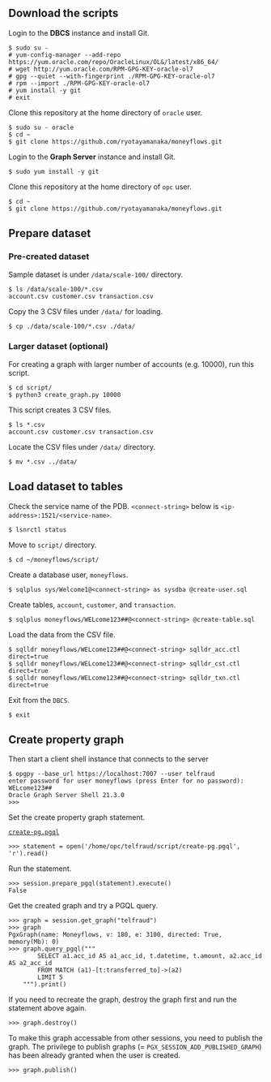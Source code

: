 ## Download the scripts

Login to the **DBCS** instance and install Git.

    $ sudo su -
    # yum-config-manager --add-repo https://yum.oracle.com/repo/OracleLinux/OL&/latest/x86_64/
    # wget http://yum.oracle.com/RPM-GPG-KEY-oracle-ol7
    # gpg --quiet --with-fingerprint ./RPM-GPG-KEY-oracle-ol7
    # rpm --import ./RPM-GPG-KEY-oracle-ol7
    # yum install -y git
    # exit

Clone this repository at the home directory of `oracle` user.

    $ sudo su - oracle
    $ cd ~
    $ git clone https://github.com/ryotayamanaka/moneyflows.git

Login to the **Graph Server** instance and install Git.

    $ sudo yum install -y git

Clone this repository at the home directory of `opc` user.

    $ cd ~
    $ git clone https://github.com/ryotayamanaka/moneyflows.git

## Prepare dataset

### Pre-created dataset

Sample dataset is under `/data/scale-100/` directory.

    $ ls /data/scale-100/*.csv
    account.csv customer.csv transaction.csv

Copy the 3 CSV files under `/data/` for loading.

    $ cp ./data/scale-100/*.csv ./data/

### Larger dataset (optional)

For creating a graph with larger number of accounts (e.g. 10000), run this script.

    $ cd script/
    $ python3 create_graph.py 10000

This script creates 3 CSV files.

    $ ls *.csv
    account.csv customer.csv transaction.csv

Locate the CSV files under `/data/` directory.

    $ mv *.csv ../data/

## Load dataset to tables

Check the service name of the PDB. `<connect-string>` below is `<ip-address>:1521/<service-name>`.

    $ lsnrctl status

Move to `script/` directory.

    $ cd ~/moneyflows/script/

Create a database user, `moneyflows`.

    $ sqlplus sys/Welcome1@<connect-string> as sysdba @create-user.sql

Create tables, `account`, `customer`, and `transaction`.

    $ sqlplus moneyflows/WELcome123##@<connect-string> @create-table.sql

Load the data from the CSV file.

    $ sqlldr moneyflows/WELcome123##@<connect-string> sqlldr_acc.ctl direct=true
    $ sqlldr moneyflows/WELcome123##@<connect-string> sqlldr_cst.ctl direct=true
    $ sqlldr moneyflows/WELcome123##@<connect-string> sqlldr_txn.ctl direct=true

Exit from the `DBCS`.

    $ exit

## Create property graph

Then start a client shell instance that connects to the server

    $ opgpy --base_url https://localhost:7007 --user telfraud
    enter password for user moneyflows (press Enter for no password): WELcome123##
    Oracle Graph Server Shell 21.3.0
    >>>

Set the create property graph statement.

[`create-pg.pgql`](../script/create-pg.pgql)

    >>> statement = open('/home/opc/telfraud/script/create-pg.pgql', 'r').read()

Run the statement.

    >>> session.prepare_pgql(statement).execute()
    False

Get the created graph and try a PGQL query.

    >>> graph = session.get_graph("telfraud")
    >>> graph
    PgxGraph(name: Moneyflows, v: 180, e: 3100, directed: True, memory(Mb): 0)
    >>> graph.query_pgql("""
            SELECT a1.acc_id AS a1_acc_id, t.datetime, t.amount, a2.acc_id AS a2_acc_id
            FROM MATCH (a1)-[t:transferred_to]->(a2)
            LIMIT 5
        """).print()

If you need to recreate the graph, destroy the graph first and run the statement above again.

    >>> graph.destroy()

To make this graph accessable from other sessions, you need to publish the graph. The privilege to publish graphs (= `PGX_SESSION_ADD_PUBLISHED_GRAPH`) has been already granted when the user is created.

    >>> graph.publish()
